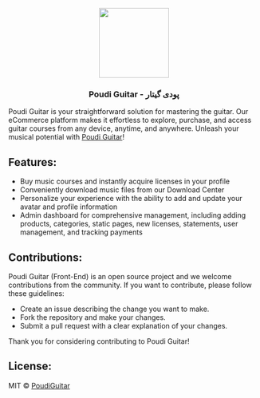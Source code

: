 <p align="center">
<img src="https://poudiguitar.com/_next/image?url=%2Fimages%2Fpoudi-logo.png&w=128&q=75" width="140">
<h3 align="center">Poudi Guitar - پودی گیتار</h3>
</p>

Poudi Guitar is your straightforward solution for mastering the guitar. Our eCommerce platform makes it effortless to explore, purchase, and access guitar courses from any device, anytime, and anywhere. Unleash your musical potential with [Poudi Guitar](https://poudiguitar.com/)!

## Features:
- Buy music courses and instantly acquire licenses in your profile
- Conveniently download music files from our Download Center
- Personalize your experience with the ability to add and update your avatar and profile information
- Admin dashboard for comprehensive management, including adding products, categories, static pages, new licenses, statements, user management, and tracking payments

## Contributions:

Poudi Guitar (Front-End) is an open source project and we welcome contributions from the community. If you want to contribute, please follow these guidelines:

- Create an issue describing the change you want to make.
- Fork the repository and make your changes.
- Submit a pull request with a clear explanation of your changes.

Thank you for considering contributing to Poudi Guitar!

## License:

MIT © [PoudiGuitar](https://github.com/pakzadjs/poudiguitar)
